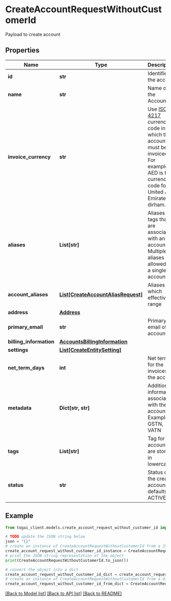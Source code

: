# CreateAccountRequestWithoutCustomerId

Payload to create account

## Properties

Name | Type | Description | Notes
------------ | ------------- | ------------- | -------------
**id** | **str** | Identifier of the account | 
**name** | **str** | Name of the Account | 
**invoice_currency** | **str** | Use [ISO 4217](https://en.wikipedia.org/wiki/ISO_4217) currency code in which the account must be invoiced.   For example: AED is the currency code for United Arab Emirates dirham.  | [optional] 
**aliases** | **List[str]** | Aliases are tags that are associated with an account. Multiple aliases are allowed for a single account. | [optional] 
**account_aliases** | [**List[CreateAccountAliasRequest]**](CreateAccountAliasRequest.md) | Aliases which effective range | [optional] 
**address** | [**Address**](Address.md) |  | [optional] 
**primary_email** | **str** | Primary email of the account | [optional] 
**billing_information** | [**AccountsBillingInformation**](AccountsBillingInformation.md) |  | [optional] 
**settings** | [**List[CreateEntitySetting]**](CreateEntitySetting.md) |  | [optional] 
**net_term_days** | **int** | Net term for the invoices of the account | [optional] 
**metadata** | **Dict[str, str]** | Additional information associated with the account. Example: GSTN, VATN  | [optional] 
**tags** | **List[str]** | Tag for accounts are stored in lowercase | [optional] 
**status** | **str** | Status of the created account defaults to ACTIVE | [optional] 

## Example

```python
from togai_client.models.create_account_request_without_customer_id import CreateAccountRequestWithoutCustomerId

# TODO update the JSON string below
json = "{}"
# create an instance of CreateAccountRequestWithoutCustomerId from a JSON string
create_account_request_without_customer_id_instance = CreateAccountRequestWithoutCustomerId.from_json(json)
# print the JSON string representation of the object
print(CreateAccountRequestWithoutCustomerId.to_json())

# convert the object into a dict
create_account_request_without_customer_id_dict = create_account_request_without_customer_id_instance.to_dict()
# create an instance of CreateAccountRequestWithoutCustomerId from a dict
create_account_request_without_customer_id_from_dict = CreateAccountRequestWithoutCustomerId.from_dict(create_account_request_without_customer_id_dict)
```
[[Back to Model list]](../README.md#documentation-for-models) [[Back to API list]](../README.md#documentation-for-api-endpoints) [[Back to README]](../README.md)


